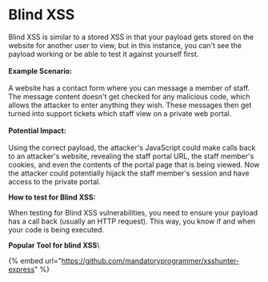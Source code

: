 # Blind XSS

Blind XSS is similar to a stored XSS in that your payload gets stored on the website for another user to view, but in this instance, you can't see the payload working or be able to test it against yourself first.\
\
**Example Scenario:**\
\
A website has a contact form where you can message a member of staff. The message content doesn't get checked for any malicious code, which allows the attacker to enter anything they wish. These messages then get turned into support tickets which staff view on a private web portal.\
\
**Potential Impact:**\
\
Using the correct payload, the attacker's JavaScript could make calls back to an attacker's website, revealing the staff portal URL, the staff member's cookies, and even the contents of the portal page that is being viewed. Now the attacker could potentially hijack the staff member's session and have access to the private portal.

**How to test for Blind XSS:**

When testing for Blind XSS vulnerabilities, you need to ensure your payload has a call back (usually an HTTP request). This way, you know if and when your code is being executed.

**Popular Tool for blind XSS**\


{% embed url="https://github.com/mandatoryprogrammer/xsshunter-express" %}
